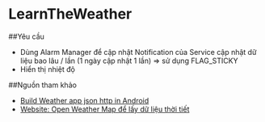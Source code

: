 # LearnTheWeather

##Yêu cầu
+ Dùng Alarm Manager để cập nhật Notification của Service cập nhật dữ liệu bao lâu / lần (1 ngày cập nhật 1 lần) => sử dụng FLAG_STICKY
+ Hiển thị nhiệt độ 

##Nguồn tham khảo
+ [Build Weather app json http in Android](http://www.survivingwithandroid.com/2013/05/build-weather-app-json-http-android.html)
+ [Website: Open Weather Map để lấy dữ liệu thời tiết](http://openweathermap.org/examples)
